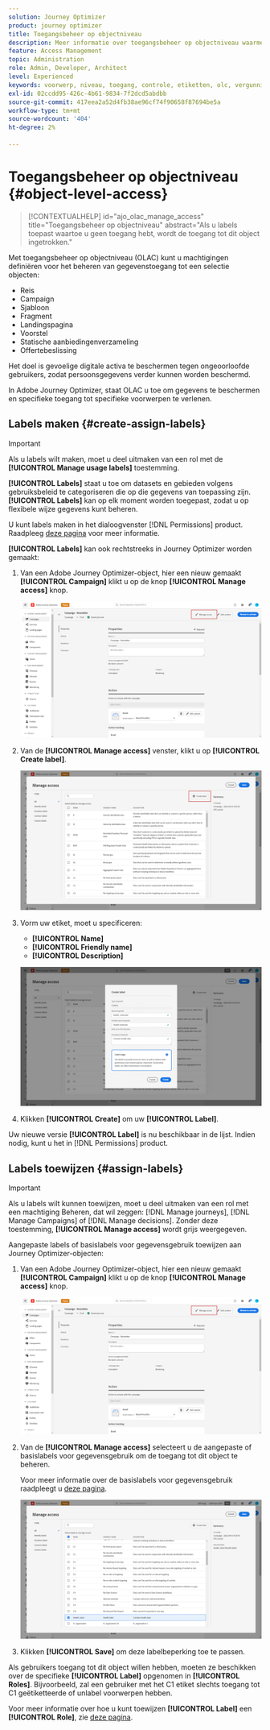 ```yaml
---
solution: Journey Optimizer
product: journey optimizer
title: Toegangsbeheer op objectniveau
description: Meer informatie over toegangsbeheer op objectniveau waarmee u machtigingen kunt definiëren voor het beheren van gegevenstoegang tot een selectie objecten
feature: Access Management
topic: Administration
role: Admin, Developer, Architect
level: Experienced
keywords: voorwerp, niveau, toegang, controle, etiketten, olc, vergunning
exl-id: 02ccdd95-426c-4b61-9834-7f2dcd5abdbb
source-git-commit: 417eea2a52d4fb38ae96cf74f90658f87694be5a
workflow-type: tm+mt
source-wordcount: '404'
ht-degree: 2%

---
```


# Toegangsbeheer op objectniveau {#object-level-access}

>[!CONTEXTUALHELP]
>id="ajo_olac_manage_access"
>title="Toegangsbeheer op objectniveau"
>abstract="Als u labels toepast waartoe u geen toegang hebt, wordt de toegang tot dit object ingetrokken."

Met toegangsbeheer op objectniveau (OLAC) kunt u machtigingen definiëren voor het beheren van gegevenstoegang tot een selectie objecten:

* Reis
* Campaign
* Sjabloon
* Fragment
* Landingspagina
* Voorstel
* Statische aanbiedingenverzameling
* Offertebeslissing

Het doel is gevoelige digitale activa te beschermen tegen ongeoorloofde gebruikers, zodat persoonsgegevens verder kunnen worden beschermd.

In Adobe Journey Optimizer, staat OLAC u toe om gegevens te beschermen en specifieke toegang tot specifieke voorwerpen te verlenen.

## Labels maken {#create-assign-labels}

>[!IMPORTANT]
>
>Als u labels wilt maken, moet u deel uitmaken van een rol met de **[!UICONTROL Manage usage labels]** toestemming.

**[!UICONTROL Labels]** staat u toe om datasets en gebieden volgens gebruiksbeleid te categoriseren die op die gegevens van toepassing zijn. **[!UICONTROL Labels]** kan op elk moment worden toegepast, zodat u op flexibele wijze gegevens kunt beheren.

U kunt labels maken in het dialoogvenster [!DNL Permissions] product. Raadpleeg [deze pagina](https://experienceleague.adobe.com/docs/experience-platform/access-control/abac/permissions-ui/labels.html) voor meer informatie.

**[!UICONTROL Labels]** kan ook rechtstreeks in Journey Optimizer worden gemaakt:

1. Van een Adobe Journey Optimizer-object, hier een nieuw gemaakt **[!UICONTROL Campaign]** klikt u op de knop **[!UICONTROL Manage access]** knop.

   ![](assets/olac_1.png)

1. Van de **[!UICONTROL Manage access]** venster, klikt u op **[!UICONTROL Create label]**.

   ![](assets/olac_2.png)

1. Vorm uw etiket, moet u specificeren:
   * **[!UICONTROL Name]**
   * **[!UICONTROL Friendly name]**
   * **[!UICONTROL Description]**

   ![](assets/olac_3.png)

1. Klikken **[!UICONTROL Create]** om uw **[!UICONTROL Label]**.

Uw nieuwe versie **[!UICONTROL Label]** is nu beschikbaar in de lijst. Indien nodig, kunt u het in [!DNL Permissions] product.

## Labels toewijzen {#assign-labels}

>[!IMPORTANT]
>
>Als u labels wilt kunnen toewijzen, moet u deel uitmaken van een rol met een machtiging Beheren, dat wil zeggen: [!DNL Manage journeys], [!DNL Manage Campaigns] of [!DNL Manage decisions]. Zonder deze toestemming, **[!UICONTROL Manage access]** wordt grijs weergegeven.

Aangepaste labels of basislabels voor gegevensgebruik toewijzen aan Journey Optimizer-objecten:

1. Van een Adobe Journey Optimizer-object, hier een nieuw gemaakt **[!UICONTROL Campaign]** klikt u op de knop **[!UICONTROL Manage access]** knop.

   ![](assets/olac_1.png)

1. Van de **[!UICONTROL Manage access]** selecteert u de aangepaste of basislabels voor gegevensgebruik om de toegang tot dit object te beheren.

   Voor meer informatie over de basislabels voor gegevensgebruik raadpleegt u [deze pagina](https://experienceleague.adobe.com/docs/experience-platform/data-governance/labels/reference.html).

   ![](assets/olac_4.png)

1. Klikken **[!UICONTROL Save]** om deze labelbeperking toe te passen.

Als gebruikers toegang tot dit object willen hebben, moeten ze beschikken over de specifieke **[!UICONTROL Label]** opgenomen in **[!UICONTROL Roles]**.
Bijvoorbeeld, zal een gebruiker met het C1 etiket slechts toegang tot C1 geëtiketteerde of unlabel voorwerpen hebben.

Voor meer informatie over hoe u kunt toewijzen **[!UICONTROL Label]** een **[!UICONTROL Role]**, zie [deze pagina](https://experienceleague.adobe.com/docs/experience-platform/access-control/abac/permissions-ui/permissions.html#manage-labels-for-a-role).